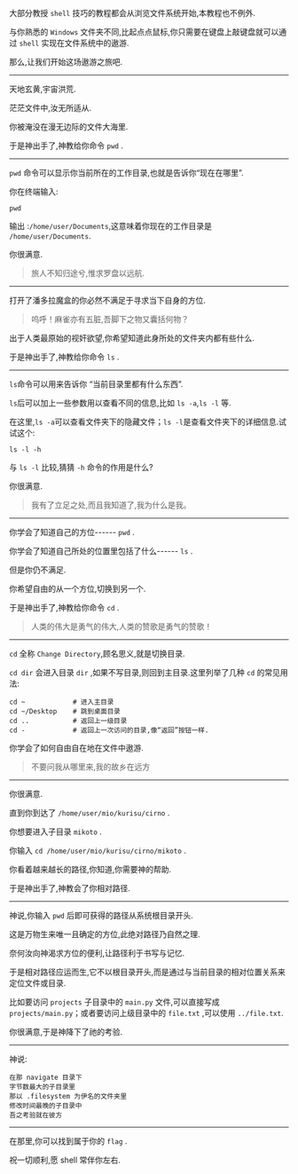 大部分教授 `shell` 技巧的教程都会从浏览文件系统开始,本教程也不例外.

与你熟悉的 `Windows` 文件夹不同,比起点点鼠标,你只需要在键盘上敲键盘就可以通过 `shell` 实现在文件系统中的遨游.

那么,让我们开始这场遨游之旅吧.

---

天地玄黄,宇宙洪荒.

茫茫文件中,汝无所适从.

你被淹没在漫无边际的文件大海里.

于是神出手了,神教给你命令 `pwd` .

---

`pwd` 命令可以显示你当前所在的工作目录,也就是告诉你“现在在哪里”.

你在终端输入:

```
pwd
```

输出 :`/home/user/Documents`,这意味着你现在的工作目录是 `/home/user/Documents`.

你很满意.

> 旅人不知归途兮,惟求罗盘以远航.

---

打开了潘多拉魔盒的你必然不满足于寻求当下自身的方位.

> 呜呼！麻雀亦有五脏,吾脚下之物又囊括何物？

出于人类最原始的视奸欲望,你希望知道此身所处的文件夹内都有些什么.

于是神出手了,神教给你命令 `ls` .

---

`ls`命令可以用来告诉你 “当前目录里都有什么东西”.

`ls`后可以加上一些参数用以查看不同的信息,比如 `ls -a`,`ls -l` 等.

在这里,`ls -a`可以查看文件夹下的隐藏文件；`ls -l`是查看文件夹下的详细信息.试试这个:

```
ls -l -h
```

与 `ls -l` 比较,猜猜 `-h` 命令的作用是什么?

你很满意.

> 我有了立足之处,而且我知道了,我为什么是我。

---

你学会了知道自己的方位------ `pwd` .

你学会了知道自己所处的位置里包括了什么------ `ls` .

但是你仍不满足.

你希望自由的从一个方位,切换到另一个.

于是神出手了,神教给你命令 `cd` .

> 人类的伟大是勇气的伟大,人类的赞歌是勇气的赞歌！

---

`cd` 全称 `Change Directory`,顾名思义,就是切换目录.

`cd dir` 会进入目录 `dir` ,如果不写目录,则回到主目录.这里列举了几种 `cd` 的常见用法:

```
cd ~            # 进入主目录
cd ~/Desktop    # 跳到桌面目录
cd ..           # 返回上一级目录
cd -            # 返回上一次访问的目录,像“返回”按钮一样.
```

你学会了如何自由自在地在文件中遨游.

> 不要问我从哪里来,我的故乡在远方

---

你很满意.

直到你到达了 `/home/user/mio/kurisu/cirno` .

你想要进入子目录 `mikoto` .

你输入 `cd /home/user/mio/kurisu/cirno/mikoto` .

你看着越来越长的路径,你知道,你需要神的帮助.

于是神出手了,神教会了你相对路径.

---

神说,你输入 `pwd` 后即可获得的路径从系统根目录开头.

这是万物生来唯一且确定的方位,此绝对路径乃自然之理.

奈何汝向神渴求方位的便利,让路径利于书写与记忆.

于是相对路径应运而生,它不以根目录开头,而是通过与当前目录的相对位置关系来定位文件或目录.

比如要访问 `projects` 子目录中的 `main.py` 文件,可以直接写成 `projects/main.py`；或者要访问上级目录中的 `file.txt` ,可以使用 `../file.txt`.

你很满意,于是神降下了祂的考验.

---

神说:

```
在那 navigate 目录下
字节数最大的子目录里
那以 .filesystem 为伊名的文件夹里
修改时间最晚的子目录中
吾之考验就在彼方
```

---

在那里,你可以找到属于你的 `flag` .

祝一切顺利,愿 shell 常伴你左右.